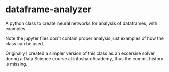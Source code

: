 # dataframe-analyzer
A python class to create neural networks for analysis of dataframes, with examples.

Note the jupyter files don't contain proper analysis just examples of how the class can be used.

Originally I created a simpler version of this class as an excersise solver during a Data Science course at infoshareAcademy, thus the commit history is missing.
